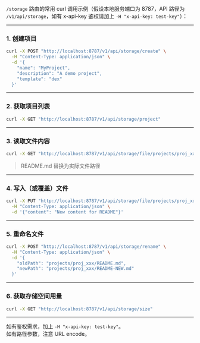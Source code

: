 `/storage` 路由的常用 curl 调用示例（假设本地服务端口为 8787，API 路径为 `/v1/api/storage`，如有 x-api-key 鉴权请加上 `-H "x-api-key: test-key"`）：

---

### 1. 创建项目

```bash
curl -X POST "http://localhost:8787/v1/api/storage/create" \
  -H "Content-Type: application/json" \
  -d '{
    "name": "MyProject",
    "description": "A demo project",
    "template": "dex"
  }'
```

---

### 2. 获取项目列表

```bash
curl -X GET "http://localhost:8787/v1/api/storage/project"
```

---

### 3. 读取文件内容

```bash
curl -X GET "http://localhost:8787/v1/api/storage/file/projects/proj_xxx/README.md"
```
> README.md 替换为实际文件路径

---

### 4. 写入（或覆盖）文件

```bash
curl -X PUT "http://localhost:8787/v1/api/storage/file/projects/proj_xxx/README.md" \
  -H "Content-Type: application/json" \
  -d '{"content": "New content for README"}'
```

---

### 5. 重命名文件

```bash
curl -X POST "http://localhost:8787/v1/api/storage/rename" \
  -H "Content-Type: application/json" \
  -d '{
    "oldPath": "projects/proj_xxx/README.md",
    "newPath": "projects/proj_xxx/README-NEW.md"
  }'
```

---

### 6. 获取存储空间用量

```bash
curl -X GET "http://localhost:8787/v1/api/storage/size"
```

---

如有鉴权需求，加上 `-H "x-api-key: test-key"`。  
如有路径参数，注意 URL encode。  

